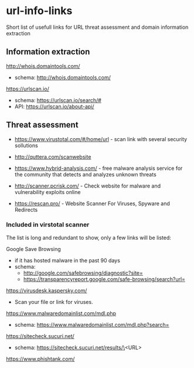 # url-info-links
Short list of usefull links for URL threat assessment and domain information extraction

## Information extraction


http://whois.domaintools.com/

- schema: http://whois.domaintools.com/<URL>

https://urlscan.io/

- schema: https://urlscan.io/search/#<URL>
- API: https://urlscan.io/about-api/



## Threat assessment

- https://www.virustotal.com/#/home/url - scan link with several security sollutions


- http://quttera.com/scanwebsite

- https://www.hybrid-analysis.com/ - free malware analysis service for the community that detects and analyzes unknown threats

- http://scanner.pcrisk.com/ - Check website for malware and vulnerability exploits online

- https://rescan.pro/ - Website Scanner For Viruses, Spyware and Redirects

### Included in virstotal scanner
The list is long and redundant to show, only a few links will be listed:

Google Save Browsing

- if it has hosted malware in the past 90 days
- schema: 
    - http://google.com/safebrowsing/diagnostic?site=<URL>
    - https://transparencyreport.google.com/safe-browsing/search?url=<URL>

https://virusdesk.kaspersky.com/

- Scan your file or link for viruses.

https://www.malwaredomainlist.com/mdl.php

- schema: https://www.malwaredomainlist.com/mdl.php?search=<URL>

https://sitecheck.sucuri.net/

- schema: https://sitecheck.sucuri.net/results/\<URL\>

https://www.phishtank.com/
